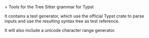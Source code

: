 = Tools for the Tree Sitter grammar for Typst

It contains a test generator, which use the official Typst crate to parse inputs and use the resulting syntax tree as test reference.

It will also include a unicode character range generator.

